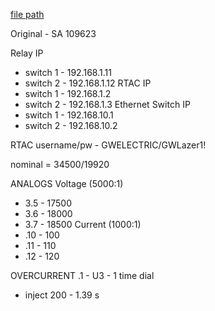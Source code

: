 
[file path](<file:///C:\Users\jnetherton\G&W Electric Co\US-PowerGridAutomation - Documents\_Lazer\119509 - Elk Grove Village Property>)

Original - SA 109623

Relay IP
- switch 1 - 192.168.1.11
- switch 2 - 192.168.1.12
RTAC IP
- switch 1 - 192.168.1.2
- switch 2 - 192.168.1.3
Ethernet Switch IP
- switch 1 - 192.168.10.1
- switch 2 - 192.168.10.2

RTAC username/pw - GWELECTRIC/GWLazer1!

nominal = 34500/19920

ANALOGS
Voltage (5000:1)
- 3.5 - 17500
- 3.6 - 18000
- 3.7 - 18500
Current (1000:1)
- .10 - 100
- .11 - 110
- .12 - 120

OVERCURRENT
.1 - U3 - 1 time dial
- inject 200 - 1.39 s